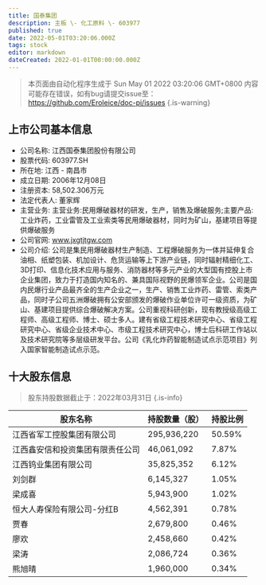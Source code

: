 ```yaml
---
title: 国泰集团
description: 主板 \- 化工原料 \- 603977
published: true
date: 2022-05-01T03:20:06.000Z
tags: stock
editor: markdown
dateCreated: 2022-01-01T00:00:00.000Z
---
```


> 本页面由自动化程序生成于 Sun May 01 2022 03:20:06 GMT+0800
> 内容可能存在错误，如有bug请提交issue至：https://github.com/Eroleice/doc-pi/issues
{.is-warning}

## 上市公司基本信息
- 公司名称: 江西国泰集团股份有限公司
- 股票代码: 603977.SH
- 所在地: 江西 - 南昌市
- 成立日期: 2006年12月08日
- 注册资本: 58,502.306万元
- 法定代表人: 董家辉
- 主营业务: 主营业务:民用爆破器材的研发，生产，销售及爆破服务;主要产品:工业炸药，工业雷管及工业索类等民用爆破器材，同时为矿山，基建项目等提供爆破服务
- 公司官网: www.jxgtjtgw.com
- 公司介绍: 公司是集民用爆破器材生产制造、工程爆破服务为一体并延伸复合油相、纸塑包装、机加设计、危货运输等上下游产业链，同时辐射精细化工、3D打印、信息化技术应用与服务、消防器材等多元产业的大型国有控股上市企业集团，致力于打造国内知名的、兼具国际视野的民爆领军企业。公司是国内民爆行业产品最齐全的生产企业之一，生产、销售工业炸药、雷管、索类产品，同时子公司五洲爆破拥有公安部颁发的爆破作业单位许可一级资质，为矿山、基建项目提供综合爆破解决方案。公司重视科研创新，现有教授级高级工程师、高级工程师、博士、硕士多人。建有省级工程技术研究中心、省级工程研究中心、省级企业技术中心、市级工程技术研究中心，博士后科研工作站以及技术研究院等多层级研发平台。公司《乳化炸药智能制造试点示范项目》列入国家智能制造试点示范。


## 十大股东信息
> 股东持股数据截止于：2022年03月31日
{.is-info}

| 股东名称 | 持股数量（股） | 持股比例 |
| --- | --- | --- |
| 江西省军工控股集团有限公司 | 295,936,220 | 50.59% |
| 江西鑫安信和投资集团有限责任公司 | 46,061,092 | 7.87% |
| 江西钨业集团有限公司 | 35,825,352 | 6.12% |
| 刘剑群 | 6,145,327 | 1.05% |
| 梁成喜 | 5,943,900 | 1.02% |
| 恒大人寿保险有限公司-分红B | 4,562,391 | 0.78% |
| 贾春 | 2,679,800 | 0.46% |
| 廖欢 | 2,458,660 | 0.42% |
| 梁涛 | 2,086,724 | 0.36% |
| 熊旭晴 | 1,960,000 | 0.34% |




